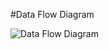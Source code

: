 #Data Flow Diagram

![Data Flow Diagram](http://f.cl.ly/items/422s3S061L2T143N1m2C/Data%2BFlow%2BDiagram.jpg)